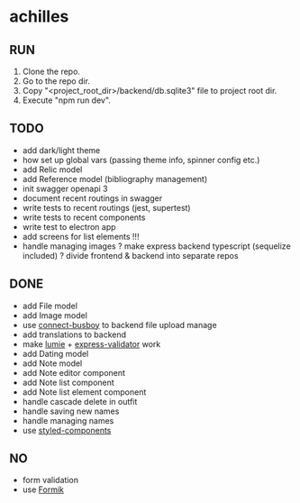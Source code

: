 # achilles

## RUN
1. Clone the repo.
2. Go to the repo dir.
3. Copy "<project_root_dir>/backend/db.sqlite3" file to project root dir.
4. Execute "npm run dev".

## TODO
* add dark/light theme
* how set up global vars (passing theme info, spinner config etc.)
* add Relic model
* add Reference model (bibliography management)
* init swagger openapi 3
* document recent routings in swagger
* write tests to recent routings (jest, supertest)
* write tests to recent components
* write test to electron app
* add screens for list elements !!!
* handle managing images
? make express backend typescript (sequelize included)
? divide frontend & backend into separate repos

## DONE
* add File model
* add Image model
* use [connect-busboy](https://www.npmjs.com/package/connect-busboy) to backend file upload manage
* add translations to backend
* make [lumie](https://github.com/Alex-Levacher/Lumie) + [express-validator](https://express-validator.github.io/docs/) work
* add Dating model
* add Note model
* add Note editor component
* add Note list component
* add Note list element component
* handle cascade delete in outfit
* handle saving new names
* handle managing names
* use [styled-components](https://www.styled-components.com/)

## NO
* form validation
* use [Formik](https://jaredpalmer.com/formik/)
